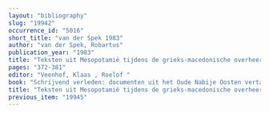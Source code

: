 ```yaml
---
layout: "bibliography"
slug: "19942"
occurrence_id: "5016"
short_title: "van der Spek 1983"
author: "van der Spek, Robartus"
publication_year: "1983"
title: "Teksten uit Mesopotamië tijdens de grieks-macedonische overheersing"
pages: "372-381"
editor: "Veenhof, Klaas , Roelof "
book: "Schrijvend verleden: documenten uit het Oude Nabije Oosten vertaald en toegelicht (Leiden)"
title: "Teksten uit Mesopotamië tijdens de grieks-macedonische overheersing"
previous_item: "19945"
---
```

